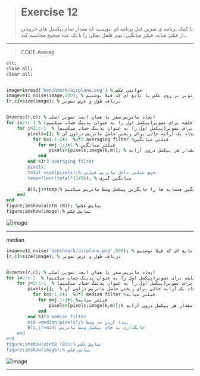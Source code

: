 
> # Exercise 12
>با کمک برنامه ی تمرین قبل برنامه ای بنویسید که مقدار تمام پیکسل های خروجی از فیلتر میانه، فیلتر میانگین، نویز فلفل نمکی را با یک عدد صحیح محاسبه کند..
***
>CODE
Averag
```ruby
clc;
close all;
clear all;


image=imread('benchmark/airplane.png') % خواندن عکس
image=e11_noise(image,500); % اعمال نویز بر روی عکس با تابع ای که قبلا نوشتیم
[r,c]=size(image); % دریافت طول و عرض تصویر


B=zeros(r,c); % ایجاد ماتریس صفر با همان ابعد تصویر اصلی
for i=2:r-1 % ایحاد حلقه برای تصویر(پیکسل اول را به عنوان پدینگ حساب میکنیم)
    for j=2:c-1  % ایحاد حلقه برای تصویر(پیکسل اول را به عنوان پدینگ حساب میکنیم)
        pixels=[]; % ایجاد یک آرایه خالی برای ریختن حاصل ماتریس دراون آن
          for k=i-1:i+1  %3*3 averaging filter %قیلتر میانگین
            for m=j-1:j+1 % فیلتر میانگین
                pixels=[pixels;image(k,m)]; % افزودن مقدار هر پیکسل درون آرایه
            end
        end %3*3 averaging filter 
        pixels;
        total =sum(pixels);% جمع عناصر داخل ماتریس فیلتر
        temp=floor(total*(1/9)); % میانگین گیری 
        
        B(i,j)=temp;% میانگین همسایه ها را جایگزین پیکسل وسط ماتریس میکنیم
    end
end
figure;imshow(uint8 (B)); %نمایش عکس 
figure;imshow(image);% نمایش عکس
```
![image](https://user-images.githubusercontent.com/48456571/113305026-dca0f900-9317-11eb-9c4f-6d1fb977095b.png)


****
median
```ruby
image=e11_noise('benchmark/airplane.png',500); % اعمال نویز بر روی عکس با تابع ای که قبلا نوشتیم
[r,c]=size(image); % دریافت طول و عرض تصویر


B=zeros(r,c); % ایجاد ماتریس صفر با همان ابعد تصویر اصلی
for i=2:r-1  % ایحاد حلقه برای تصویر(پیکسل اول را به عنوان پدینگ حساب میکنیم)
    for j=2:c-1  % ایحاد حلقه برای تصویر(پیکسل اول را به عنوان پدینگ حساب میکنیم)
        pixels=[];  % ایجاد یک آرایه خالی برای ریختن حاصل ماتریس دراون آن
          for k=i-1:i+1  %3*3 median filter %قیلتر میانه
            for m=j-1:j+1 %قیلتر میانه
                pixels=[pixels;image(k,m)];% افزودن مقدار هر پیکسل درون آرایه
            end
        end %3*3 median filter 
        mid =median(pixels);% پیدا کردن حد وسط
        B(i,j)=mid; جایگذازی به جای پیکسل وسط ماتریس
    end
end
figure;imshow(uint8 (B));% نمایش عکس
figure;imshow(image);% نمایش عکس
```
![image](https://user-images.githubusercontent.com/48456571/113304816-a2cff280-9317-11eb-9e53-cb56e3e529bf.png)

***
